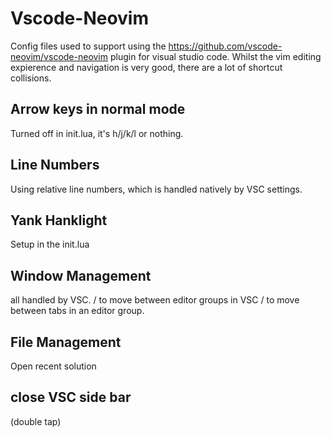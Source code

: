 # Vscode-Neovim
Config files used to support using the https://github.com/vscode-neovim/vscode-neovim plugin for visual studio code.  Whilst the vim editing expierence and navigation is very good, there are a lot of shortcut collisions.

## Arrow keys in normal mode
Turned off in init.lua, it's h/j/k/l or nothing.

## Line Numbers
Using relative line numbers, which is handled natively by VSC settings.

## Yank Hanklight
Setup in the init.lua

## Window Management
all handled by VSC.
<ctrl-h>/<ctrl-l> to move between editor groups in VSC
<alt-h>/<alt-l> to move between tabs in an editor group.

## File Management
Open recent solution
<ctrl-o><ctrl-k>

## close VSC side bar
<ctrl-b><ctrl-b> (double tap)
